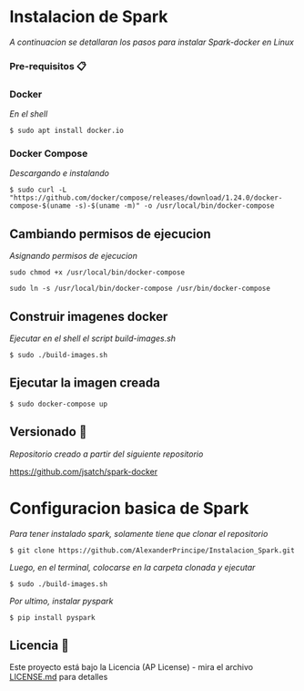 # Instalacion de Spark

_A continuacion se detallaran los pasos para instalar Spark-docker en Linux_


### Pre-requisitos 📋

### Docker

_En el shell_

```
$ sudo apt install docker.io
```

### Docker Compose 

_Descargando e instalando_

```
$ sudo curl -L "https://github.com/docker/compose/releases/download/1.24.0/docker-compose-$(uname -s)-$(uname -m)" -o /usr/local/bin/docker-compose
```

## Cambiando permisos de ejecucion 

_Asignando permisos de ejecucion_

```
sudo chmod +x /usr/local/bin/docker-compose
```

```
sudo ln -s /usr/local/bin/docker-compose /usr/bin/docker-compose
```

## Construir imagenes docker 

_Ejecutar en el shell el script build-images.sh_

```
$ sudo ./build-images.sh
```

## Ejecutar la imagen creada

```
$ sudo docker-compose up
```

## Versionado 📌

_Repositorio creado a partir del siguiente repositorio_

https://github.com/jsatch/spark-docker


# Configuracion basica de Spark

_Para tener instalado spark, solamente tiene que clonar el repositorio_

```
$ git clone https://github.com/AlexanderPrincipe/Instalacion_Spark.git
```

_Luego, en el terminal, colocarse en la carpeta clonada y ejecutar_

```
$ sudo ./build-images.sh
```
_Por ultimo, instalar pyspark_

```
$ pip install pyspark
```

## Licencia 📄

Este proyecto está bajo la Licencia (AP License) - mira el archivo [LICENSE.md](LICENSE.md) para detalles

